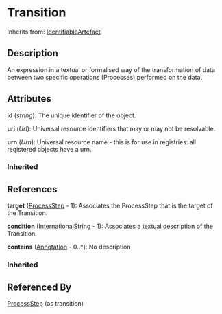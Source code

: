 
# Transition

Inherits from: [IdentifiableArtefact](../Base/IdentifiableArtefact.md)



## Description

An expression in a textual or formalised way of the transformation of data between two specific operations (Processes) performed on the data.


## Attributes

**id** (*string*): The unique identifier of the object.

**uri** (*Url*): Universal resource identifiers that may or may not be resolvable.

**urn** (*Urn*): Universal resource name - this is for use in registries: all registered objects have a urn.

### Inherited



## References

**target** ([ProcessStep](ProcessStep.md) - 1): Associates the ProcessStep that is the target of the Transition.

**condition** ([InternationalString](../Base/InternationalString.md) - 1): Associates a textual description of the Transition.

**contains** ([Annotation](../Base/Annotation.md) - 0..*): No description

### Inherited



## Referenced By

[ProcessStep](ProcessStep.md) (as transition)


